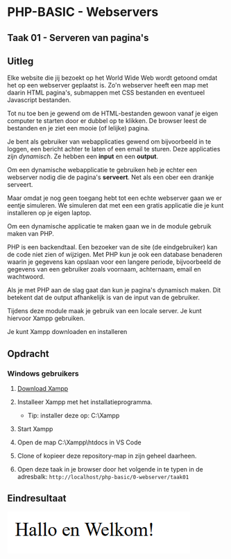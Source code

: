 # PHP-BASIC - Webservers

## Taak 01 - Serveren van pagina's

## Uitleg

Elke website die jij bezoekt op het World Wide Web wordt getoond omdat het op een webserver geplaatst is. Zo'n webserver heeft een map met daarin HTML pagina's, submappen met CSS bestanden en eventueel Javascript bestanden.

Tot nu toe ben je gewend om de HTML-bestanden gewoon vanaf je eigen computer te starten door er dubbel op te klikken. De browser leest de bestanden en je ziet een mooie (of lelijke) pagina.

Je bent als gebruiker van webapplicaties gewend om bijvoorbeeld in te loggen, een bericht achter te laten of een email te sturen. Deze applicaties zijn _dynamisch_. Ze hebben een __input__ en een __output__.

Om een dynamische webapplicatie te gebruiken heb je echter een webserver nodig die de pagina's __serveert__. Net als een ober een drankje serveert.

Maar omdat je nog geen toegang hebt tot een echte webserver gaan we er eentje simuleren. We simuleren dat met een een gratis applicatie die je kunt installeren op je eigen laptop.

Om een dynamische applicatie te maken gaan we in de module gebruik maken van PHP.

PHP is een backendtaal. Een bezoeker van de site (de eindgebruiker) kan de code niet zien of wijzigen. Met PHP kun je ook een database benaderen waarin je gegevens kan opslaan voor een langere periode, bijvoorbeeld de gegevens van een gebruiker zoals voornaam, achternaam, email en wachtwoord.

Als je met PHP aan de slag gaat dan kun je pagina's dynamisch maken. Dit betekent dat de output afhankelijk is van de input van de gebruiker.

Tijdens deze module maak je gebruik van een locale server. Je kunt hiervoor Xampp gebruiken.

Je kunt Xampp downloaden en installeren

## Opdracht

### Windows gebruikers

1. [Download Xampp](https://www.apachefriends.org/download.html)

2. Installeer Xampp met het installatieprogramma.
   - Tip: installer deze op: C:\Xampp
3. Start Xampp
4. Open de map C:\Xampp\htdocs in VS Code
5. Clone of kopieer deze repository-map in zijn geheel daarheen.
6. Open deze taak in je browser door het volgende in te typen in de adresbalk: `http://localhost/php-basic/0-webserver/taak01`

## Eindresultaat

![Eindresultat](images/eindresultaat.png)
